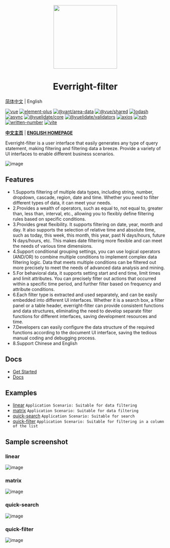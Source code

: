 <p align="center"><a href="https://everright.site/en/module/filter/introduction.html" target="_blank"><img height="200px" src="https://user-images.githubusercontent.com/21301475/229654952-6cc89842-9db7-421d-87be-e7cee1e26199.png"></a></p>
<h1 align="center">Everright-filter</h1>

[简体中文](./README.zh-cn.md) | English 

[![vue](https://img.shields.io/badge/vue-%3E%3D%203-green.svg)](https://vuejs.org/)
[![element-plus](https://img.shields.io/badge/element--plus-%3E%3D%202.3.1-green.svg)](https://element-plus.gitee.io/)
[![@vant/area-data](https://img.shields.io/badge/@vant/area--data-%3E%3D%201.4.1-green.svg)](https://github.com/vant-ui/vant.git)
[![@vue/shared](https://img.shields.io/badge/@vue/shared-%3E%3D%203.2.45-green.svg)](https://github.com/vuejs/core.git)
[![lodash](https://img.shields.io/badge/lodash--es-%3E%3D%204.17.21-green.svg)](https://lodash.com/custom-builds)
[![async](https://img.shields.io/badge/async-%3E%3D%203.2.4-green.svg)](https://caolan.github.io/async/)
[![@vuelidate/core](https://img.shields.io/badge/@vuelidate/core-%3E%3D%202.0.0-green.svg)](https://github.com/vuelidate/vuelidate)
[![@vuelidate/validators](https://img.shields.io/badge/@vuelidate/validators-%3E%3D%202.0.0-green.svg)](https://github.com/vuelidate/vuelidate)
[![axios](https://img.shields.io/badge/axios-%3E%3D%201.3.4-green.svg)](https://github.com/axios/axios)
[![nzh](https://img.shields.io/badge/nzh-%3E%3D%201.0.8-green.svg)](https://github.com/cnwhy/nzh.git)
[![written-number](https://img.shields.io/badge/written--number-%3E%3D%200.11.1-green.svg)](https://github.com/yamadapc/js-written-number)
[![vite](https://img.shields.io/badge/vite-%3E%3D%203.2.5-green.svg)](https://github.com/vitejs/vite.git)

**[中文主页](https://everright.site/en/module/filter/introduction.html)** | **[ENGLISH HOMEPAGE](https://everright.site/en/module/filter/introduction.html)**

Everright-filter is a user interface that easily generates any type of query statement, making filtering and filtering data a breeze. Provide a variety of UI interfaces to enable different business scenarios.

![image](https://github.com/Liberty-liu/Everright-filter/assets/21301475/c0a5ff74-332a-4843-9ef8-29bd9f369bac)

## Features

* 1.Supports filtering of multiple data types, including string, number, dropdown, cascade, region, date and time. Whether you need to filter different types of data, it can meet your needs.
* 2.Provides a wealth of operators, such as equal to, not equal to, greater than, less than, interval, etc., allowing you to flexibly define filtering rules based on specific conditions.
* 3.Provides great flexibility. It supports filtering on date, year, month and day. It also supports the selection of relative time and absolute time, such as today, this week, this month, this year, past N days/hours, future N days/hours, etc. This makes date filtering more flexible and can meet the needs of various time dimensions.
* 4.Support conditional grouping settings, you can use logical operators (AND/OR) to combine multiple conditions to implement complex data filtering logic. Data that meets multiple conditions can be filtered out more precisely to meet the needs of advanced data analysis and mining.
* 5.For behavioral data, it supports setting start and end time, limit times and limit attributes. You can precisely filter out actions that occurred within a specific time period, and further filter based on frequency and attribute conditions.
* 6.Each filter type is extracted and used separately, and can be easily embedded into different UI interfaces. Whether it is a search box, a filter panel or a table header, everright-filter can provide consistent functions and data structures, eliminating the need to develop separate filter functions for different interfaces, saving development resources and time.
* 7.Developers can easily configure the data structure of the required functions according to the document UI interface, saving the tedious manual coding and debugging process.
* 8.Support Chinese and English

## Docs

+ [Get Started](https://everright.site/en/module/filter/started.html)
+ [Docs](https://everright.site/en/module/filter/doc.html)

## Examples

+ [linear](https://everright.site/demo/filter/linear.html?lang=en) `Application Scenario: Suitable for data filtering`
+ [matrix](https://everright.site/demo/filter/matrix.html?lang=en) `Application Scenario: Suitable for data filtering`
+ [quick-search](https://everright.site/demo/filter/quick-search.html?lang=en) `Application Scenario: Suitable for search`
+ [quick-filter](https://everright.site/demo/filter/quick-filter.html?lang=en) `Application Scenario: Suitable for filtering in a column of the list`

## Sample screenshot

### linear
![image](https://github.com/Liberty-liu/Everright-filter/assets/21301475/77194eeb-56dd-409e-9876-dbec7a332c11)

### matrix
![image](https://github.com/Liberty-liu/Everright-filter/assets/21301475/c0a5ff74-332a-4843-9ef8-29bd9f369bac)

### quick-search
![image](https://github.com/Liberty-liu/Everright-filter/assets/21301475/02ff7512-aa1c-43f2-8767-3cbd3837dfae)

### quick-filter
![image](https://github.com/Liberty-liu/Everright-filter/assets/21301475/a815d7fb-7425-4697-bf31-fb48899503e0)

